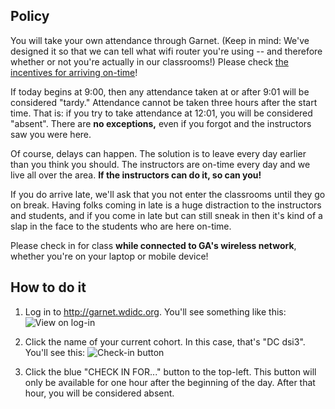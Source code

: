 ## Policy

You will take your own attendance through Garnet. (Keep in mind: We've designed it so that we can tell what wifi router you're using -- and therefore whether or not you're actually in our classrooms!) Please check [the incentives for arriving on-time](incentives.md#attendance)!

If today begins at 9:00, then any attendance taken at or after 9:01 will be considered "tardy." Attendance cannot be taken three hours after the start time. That is: if you try to take attendance at 12:01, you will be considered "absent". There are **no exceptions,** even if you forgot and the instructors saw you were here.

Of course, delays can happen. The solution is to leave every day earlier than you think you should. The instructors are on-time every day and we live all over the area. **If the instructors can do it, so can you!**

If you do arrive late, we'll ask that you not enter the classrooms until they go on break. Having folks coming in late is a huge distraction to the instructors and students, and if you come in late but can still sneak in then it's kind of a slap in the face to the students who are here on-time.

Please check in for class **while connected to GA's wireless network**, whether you're on your laptop or mobile device!

## How to do it

1. Log in to http://garnet.wdidc.org. You'll see something like this:
![View on log-in](http://i.imgur.com/zOuHGdS.png)

2. Click the name of your current cohort. In this case, that's "DC dsi3". You'll see this:
![Check-in button](http://imgur.com/6HFj8lq.png)

3. Click the blue "CHECK IN FOR..." button to the top-left. This button will only be available for one hour after the beginning of the day. After that hour, you will be considered absent.